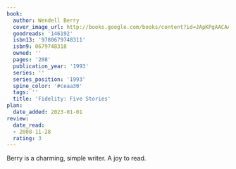 ```yaml
---
book:
  author: Wendell Berry
  cover_image_url: http://books.google.com/books/content?id=JApKPgAACAAJ&printsec=frontcover&img=1&zoom=1&source=gbs_api
  goodreads: '146192'
  isbn13: '9780679748311'
  isbn9: 0679748318
  owned: ''
  pages: '208'
  publication_year: '1993'
  series: ''
  series_position: '1993'
  spine_color: '#ceaa30'
  tags: ''
  title: 'Fidelity: Five Stories'
plan:
  date_added: 2023-01-01
review:
  date_read:
  - 2008-11-28
  rating: 3
---
```

Berry is a charming, simple writer. A joy to read.
